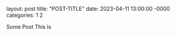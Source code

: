 layout: post
title: "POST-TITLE"
date: 2023-04-11 13:00:00 -0000
categories: 1 2
<p>Some Post This Is</p>
